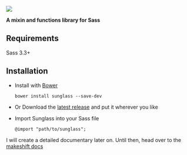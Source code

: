 ![](http://cdn.devatrox.de/img/sunglass-logo.png)

**A mixin and functions library for Sass**

## Requirements
Sass 3.3+

## Installation

* Install with [Bower](http://bower.io/)

    `bower install sunglass --save-dev`

* Or Download the [latest release](https://github.com/devatrox/sunglass/releases) and put it wherever you like

* Import Sunglass into your Sass file

    `@import "path/to/sunglass";`


I will create a detailed documentary later on. Until then, head over to the [makeshift docs](docs.md)
